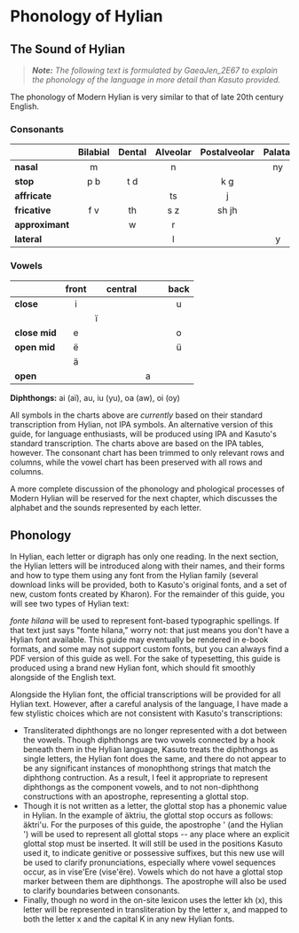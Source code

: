 Phonology of Hylian
===================

## The Sound of Hylian

> _**Note:** The following text is formulated by GaeaJen_2E67 to explain the phonology of the language in more detail than Kasuto provided._

The phonology of Modern Hylian is very similar to that of late 20th century English.

### Consonants

| | Bilabial | Dental | Alveolar | Postalveolar | Palatal | Velar | Pharyngeal |
|:-|:-:|:-:|:-:|:-:|:-:|:-:|:-:|
| **nasal** | m | | n | | ny | ng | |
| **stop** | p b | t d |  | k g |  |
| **affricate** |  |  | ts  | j |  |  | h |
| **fricative** | f v | th | s z | sh jh |  | kh |  |
| **approximant** |  | w | r |  |  |  |  |
| **lateral** |  |  | l |  | y |  |  |

### Vowels

| | front |  | central |  |  | back |
|:-|:-:|:-:|:-:|:-:|:-:|:-:|
| **close** | i |  |  |  |  | u |
|  |  | ï |  |  |  |  |
| **close mid** | e |  |  |  |  | o |
| **open mid** | ë |  |  |  |  | ü |
|  | ä |  |  |  |  |  |
| **open** |  |  |  | a |  |  |

**Diphthongs:** ai (aï), au, iu (yu), oa (aw), oi (oy)

All symbols in the charts above are _currently_ based on their standard transcription from Hylian, not IPA symbols. An alternative version of this guide, for language enthusiasts, will be produced using IPA and Kasuto's standard transcription. The charts above are based on the IPA tables, however. The consonant chart has been trimmed to only relevant rows and columns, while the vowel chart has been preserved with all rows and columns.

A more complete discussion of the phonology and phological processes of Modern Hylian will be reserved for the next chapter, which discusses the alphabet and the sounds represented by each letter.

## Phonology

In Hylian, each letter or digraph has only one reading. In the next section, the Hylian letters will be introduced along with their names, and their forms and how to type them using any font from the Hylian family (several download links will be provided, both to Kasuto's original fonts, and a set of new, custom fonts created by Kharon). For the remainder of this guide, you will see two types of Hylian text:

_fonte hilana_ will be used to represent font-based typographic spellings. If that text just says "fonte hilana," worry not: that just means you don't have a Hylian font available. This guide may eventually be rendered in e-book formats, and some may not support custom fonts, but you can always find a PDF version of this guide as well. For the sake of typesetting, this guide is produced using a brand new Hylian font, which should fit smoothly alongside of the English text.

Alongside the Hylian font, the official transcriptions will be provided for all Hylian text. However, after a careful analysis of the language, I have made a few stylistic choices which are not consistent with Kasuto's transcriptions:

+ Transliterated diphthongs are no longer represented with a dot between the vowels. Though diphthongs are two vowels connected by a hook beneath them in the Hylian language, Kasuto treats the diphthongs as single letters, the Hylian font does the same, and there do not appear to be any significant instances of monophthong strings that match the diphthong contruction. As a result, I feel it appropriate to represent diphthongs as the component vowels, and to not non-diphthong constructions with an apostrophe, representing a glottal stop.
+ Though it is not written as a letter, the glottal stop has a phonemic value in Hylian. In the example of äktriu, the glottal stop occurs as follows: äktri'u. For the purposes of this guide, the apostrophe ' (and the Hylian ') will be used to represent all glottal stops -- any place where an explicit glottal stop must be inserted. It will still be used in the positions Kasuto used it, to indicate genitive or possessive suffixes, but this new use will be used to clarify pronunciations, especially where vowel sequences occur, as in vise'Ere (vise'ëre). Vowels which do not have a glottal stop marker between them are diphthongs. The apostrophe will also be used to clarify boundaries between consonants.
+ Finally, though no word in the on-site lexicon uses the letter kh (x), this letter will be represented in transliteration by the letter x, and mapped to both the letter x and the capital K in any new Hylian fonts.
